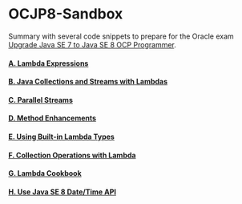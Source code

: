 # OCJP8-Sandbox
Summary with several code snippets to prepare for the Oracle exam [Upgrade Java SE 7 to Java SE 8 OCP Programmer](https://education.oracle.com/product/pexam_1Z0-810).
#### [A. Lambda Expressions](A.md)
#### [B. Java Collections and Streams with Lambdas](B.md)	
#### [C. Parallel Streams](C.md)	
#### [D. Method Enhancements](D.md)
#### [E. Using Built-in Lambda Types](E.md)	
#### [F. Collection Operations with Lambda](F.md)	
#### [G. Lambda Cookbook](G.md)
#### [H. Use Java SE 8 Date/Time API](H.md)	
